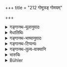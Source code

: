 +++
title = "212 गोमूत्रङ् गोमयम्"

+++

<details><summary>गङ्गानथ-मूलानुवादः</summary>

Taking cow’s urine, cow-dung, milk, curds, clarified butter, kuśa-water, and fasting for one day,—has been declared to be ‘Sāntapana Kṛcchra’— (212)
</details>

<details><summary>मेधातिथिः</summary>

**गोमूत्रा**दीनां कुशोदकानां समाहारम् आहुर् एकस्मिन्न् अहन्य् । **एकरात्रोपवासश् च** । ततो द्व्यहं **सान्तपनम्** । 

- <u>अन्ये</u> तु प्रत्यहम् एकैकं भक्षयितव्यम्, संहतस्याश्रुतत्वात् । अतः सप्ताहानि सान्तपनम् । 

- द्वाव् अप्य् एतौ पक्षौ स्मृत्यन्तरे परिगृहीतौ ॥ ११.२१२ ॥
</details>

<details><summary>गङ्गानथ-भाष्यानुवादः</summary>

They say that on one day there should be a combination of *cow’s urine* and other tilings down to ‘*Kuśa-water*’; and this is to be followed by
*fastingy for one ḍay*. Thus the ‘*Sāntapana*’ lasts for two days.

Others hold that each of the things named has to be eaten on one day,—as no combination is found mentioned anywhere;—and according to this view, the ‘*Sāntapana*’ would last for *seven days*. Both these views have been held by another *Smṛti text*.—(212)
</details>

<details><summary>गङ्गानथ-टिप्पन्यः</summary>

This verse is quoted in *Prāyaścittaviveka* (p. 513), which says that this penance requires *seven* days for its completion;—and in
*Saṃskāraratnamālā* (p. 782).
</details>

<details><summary>गङ्गानथ-तुल्य-वाक्यानि</summary>

*Baudhāyana* (4.5.11).—‘If one lives one day on cow’s urine, one day on
cow-dung, one day on milk, one day on sour milk, one day on clarified butter, one day on a decoction of *Kuśa* grass, and during one day and night, on air; that is called the *Sāntapana Kṛcchra*.’

*Vaśiṣṭha* (27.13).—‘Subsisting during one day on each of the following
substances—cow’s urine, cowdung, milk, sour milk, butter, and decoction of *Kuśa-* grass,—and fasting on the seventh day—purifies even him who fears that he has partaken of the food of a *Caṇḍāla*.’

*Parāśara* (10.29).—(Same as Manu.)

*Viṣṇu* (46, 19).—‘Subsisting one day on cow’s urine and cowdung, milk,
sour milk, butter and water in which *Kuśa* grass has been boiled, and fasting the next day, is called *Sāntapana*.’

*Yājñavalkya* (3.315).—‘Kuśa-water, cow’s milk, sour milk, urine,
cowdung, and butter,—having eaten these, if one fasts on the following day, it is *Sāntapana Kṛcchra*.’
</details>

<details><summary>भारुचिः</summary>

कृच्छ्रसाध्यत्वात् कृच्छ्रप्रतिमो[चन]वचनात् वा कृच्छ्रम् ॥ ११.२१०–२११ ॥
</details>

<details><summary>Bühler</summary>

213	(Subsisting on) the urine of cows, cowdung, milk, sour milk, clarified butter, and a decoction of Kusa-grass, and fasting during one (day and) night, (that is) called a Samtapana Krikkhra.
</details>
